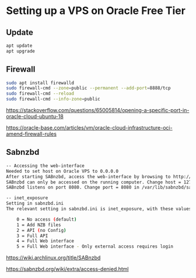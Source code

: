 # Setting up a VPS on Oracle Free Tier

## Update
```bash
apt update
apt upgrade
```

## Firewall
```bash
sudo apt install firewalld
sudo firewall-cmd --zone=public --permanent --add-port=8888/tcp
sudo firewall-cmd --reload
sudo firewall-cmd --info-zone=public
```
https://stackoverflow.com/questions/65005814/opening-a-specific-port-in-oracle-cloud-ubuntu-18

https://oracle-base.com/articles/vm/oracle-cloud-infrastructure-oci-amend-firewall-rules

## Sabnzbd
```bash
-- Accessing the web-interface
Needed to set host on Oracle VPS to 0.0.0.0
After starting SABnzbd, access the web-interface by browsing to http://127.0.0.1:8080.
SABnzbd can only be accessed on the running computer. Change host = 127.0.0.1 in /var/lib/sabnzbd/sabnzbd.ini to host = 0.0.0.0 to allow access from another computer.
SABnzbd listens on port 8080. Change port = 8080 in /var/lib/sabnzbd/sabnzbd.ini to the preferred port.

-- inet_exposure
Setting in sabnzbd.ini
The relevant setting in sabnzbd.ini is inet_exposure, with these values:

    0 = No access (default)
    1 = Add NZB files
    2 = API (no Config)
    3 = Full API
    4 = Full Web interface
    5 = Full Web interface - Only external access requires login
```

https://wiki.archlinux.org/title/SABnzbd

https://sabnzbd.org/wiki/extra/access-denied.html






